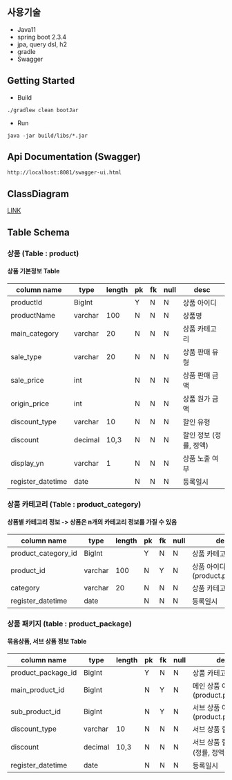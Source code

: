 ## 사용기술
* Java11
* spring boot 2.3.4
* jpa, query dsl, h2
* gradle
* Swagger

## Getting Started
* Build
```
./gradlew clean bootJar
```
* Run
```
java -jar build/libs/*.jar
```

## Api Documentation (Swagger)
`http://localhost:8081/swagger-ui.html`

## ClassDiagram
[LINK](https://github.com/thinkub/shopping/blob/main/classDiagram.png)

## Table Schema

### 상품 (Table : product)
#### 상품 기본정보 Table
| column name | type | length | pk | fk | null | desc |
| --- | --- | --- | --- | --- | --- | --- | 
| productId | BigInt | | Y | N | N | 상품 아이디 |
| productName | varchar | 100 | N | N | N | 상품명 |
| main_category | varchar | 20 | N | N | N | 상품 카테고리 |
| sale_type | varchar | 20 | N | N | N | 상품 판매 유형 |
| sale_price | int | | N | N | N | 상품 판매 금액 |
| origin_price | int | | N | N | N | 상품 원가 금액 |
| discount_type | varchar | 10 | N | N | N | 할인 유형 |
| discount | decimal | 10,3 | N | N | N | 할인 정보 (정률, 정액) |
| display_yn | varchar | 1 | N | N | N | 상품 노출 여부 |
| register_datetime | date | | N | N | N | 등록일시 |

### 상품 카테고리 (Table : product_category)
#### 상품별 카테고리 정보 -> 상품은 n개의 카테고리 정보를 가질 수 있음

| column name | type | length | pk | fk | null | desc | 
| --- | --- | --- | --- | --- | --- | --- |
| product_category_id | BigInt | | Y | N | N | 상품 카테고리 아이디 |
| product_id | varchar | 100 | N | Y | N | 상품 아이디(product.productId) |
| category | varchar | 20 | N | N | N | 상품 카테고리 |
| register_datetime | date | | N | N | N | 등록일시 |

### 상품 패키지 (table : product_package)
#### 묶음상품, 서브 상품 정보 Table
 
| column name | type | length | pk | fk | null | desc |
| --- | --- | --- | --- | --- | --- | --- | 
| product_package_id | BigInt | | Y | N | N | 상품 카테고리 아이디 |
| main_product_id | BigInt | | N | Y | N | 메인 상품 아이디(product.productId) |
| sub_product_id | BigInt | | N | Y | N | 서브 상품 아이디(product.productId) |
| discount_type | varchar | 10 | N | N | N | 서브 상품 할인 유형 |
| discount | decimal | 10,3 | N | N | N | 서브 상품 할인 정보 (정률, 정액) |
| register_datetime | date | | N | N | N | 등록일시 |







